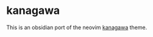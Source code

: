 # kanagawa

This is an obsidian port of the neovim [kanagawa](https://github.com/rebelot/kanagawa.nvim) theme.

